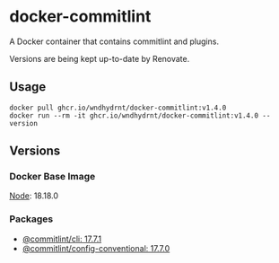 # docker-commitlint

A Docker container that contains commitlint and plugins.

Versions are being kept up-to-date by Renovate.

## Usage

```shell
docker pull ghcr.io/wndhydrnt/docker-commitlint:v1.4.0
docker run --rm -it ghcr.io/wndhydrnt/docker-commitlint:v1.4.0 --version
```

## Versions

### Docker Base Image

[Node](https://hub.docker.com/_/node): 18.18.0

### Packages

- [@commitlint/cli: 17.7.1](https://www.npmjs.com/package/@commitlint/cli/v/17.7.1)
- [@commitlint/config-conventional: 17.7.0](https://www.npmjs.com/package/@commitlint/config-conventional/v/17.7.0)
